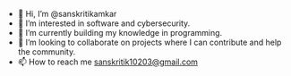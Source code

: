 - 👋 Hi, I’m @sanskritikamkar
- 👀 I’m interested in software and cybersecurity.
- 🌱 I’m currently building my knowledge in programming.
- 💞️ I’m looking to collaborate on projects where I can contribute and help the community.
- 📫 How to reach me sanskritik10203@gmail.com

<!---
sanskritikamkar/sanskritikamkar is a ✨ special ✨ repository because its `README.md` (this file) appears on your GitHub profile.
You can click the Preview link to take a look at your changes.
--->
